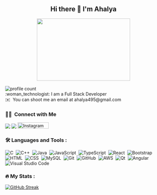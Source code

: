 

<!--
**Ahalyakrishnan/Ahalyakrishnan** is a ✨ _special_ ✨ repository because its `README.md` (this file) appears on your GitHub profile.

Here are some ideas to get you started:

- 🔭 I’m currently working on ...
- 🌱 I’m currently learning ...
- 👯 I’m looking to collaborate on ...
- 🤔 I’m looking for help with ...
- 💬 Ask me about ...
- 📫 How to reach me: ...
- 😄 Pronouns: ...
- ⚡ Fun fact: ...
-->

<h2 align="center">Hi there 👋 I'm Ahalya </h2>
<div id="header" align="center">
  <img src="https://media.giphy.com/media/qgQUggAC3Pfv687qPC/giphy.gif" width="300" height ="200"/>
</div>

<br>


<img src="https://komarev.com/ghpvc/?username=Ahalyakrishnan&style=flat-square&color=blue" align="center" alt="profile count"/>
<br> 
:woman_technologist: I am a Full Stack Developer <br>
✉️ &nbsp;You can shoot me an email at ahalya495@gmail.com

<br>

### 🤝🏻 &nbsp;Connect with Me

<p>
<a href="https://www.linkedin.com/in/ahalyakrishnan/"><img src="https://img.shields.io/badge/-ahalyakrishnan-0077B5?style=flat&logo=Linkedin&logoColor=white"/></a>
<a href="mailto:ahalya495@gmail.com"><img src="https://img.shields.io/badge/-ahalya495-D14836?style=flat&logo=Gmail&logoColor=white"/></a>
<a href="https://www.instagram.com/akykrish/">
    <img src="https://img.shields.io/badge/Instagram-orange?style=for-the-badge&logo=instagram&logoColor=white" alt="Instagram Badge" height="20" width="100"/>
  </a>
</p>


### :hammer_and_wrench: Languages and Tools :
![C](https://img.shields.io/badge/-C-05122A?style=flat&logo=C&logoColor=A8B9CC)&nbsp;
![C++](https://img.shields.io/badge/-C++-05122A?style=flat&logo=C%2B%2B&logoColor=00599C)&nbsp;
![Java](https://img.shields.io/badge/-Java-05122A?style=flat&logo=Java&logoColor=FFA518)&nbsp;
![JavaScript](https://img.shields.io/badge/-JavaScript-05122A?style=flat&logo=javascript)&nbsp;
![TypeScript](https://img.shields.io/badge/-Typescript-05122A?style=flat&logo=typescript)&nbsp;
![React](https://img.shields.io/badge/-React-05122A?style=flat&logo=react)&nbsp;
![Bootstrap](https://img.shields.io/badge/-Bootstrap-05122A?style=flat&logo=bootstrap&logoColor=563D7C)\
![HTML](https://img.shields.io/badge/-HTML-05122A?style=flat&logo=HTML5)&nbsp;
![CSS](https://img.shields.io/badge/-CSS-05122A?style=flat&logo=CSS3&logoColor=1572B6)&nbsp;
![MySQL](https://img.shields.io/badge/-MySQL-05122A?style=flat&logo=mysql)&nbsp;
![Git](https://img.shields.io/badge/-Git-05122A?style=flat&logo=git)&nbsp;
![GitHub](https://img.shields.io/badge/-GitHub-05122A?style=flat&logo=github)&nbsp;
![AWS](https://img.shields.io/badge/-AWS-05122A?style=flat&logo=AWS&logoColor=A8B9CC)&nbsp;
![Qt](https://img.shields.io/badge/-Qt-05122A?style=flat&logo=Qt&logoColor=A8B9CC)&nbsp;
![Angular](https://img.shields.io/badge/-Angular-05122A?style=flat&logo=Angular&logoColor=A8B9CC)&nbsp;
![Visual Studio Code](https://img.shields.io/badge/-Visual%20Studio%20Code-05122A?style=flat&logo=visual-studio-code&logoColor=007ACC)&nbsp;

### :fire: My Stats :
[![GitHub Streak](http://github-readme-streak-stats.herokuapp.com?user=Ahalyakrishnan&theme=dark&background=000000)](https://git.io/streak-stats)
